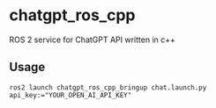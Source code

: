 # chatgpt_ros_cpp

ROS 2 service for ChatGPT API written in c++

## Usage

``` :bash
ros2 launch chatgpt_ros_cpp_bringup chat.launch.py api_key:="YOUR_OPEN_AI_API_KEY"

```
